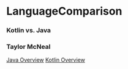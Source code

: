 # LanguageComparison

### Kotlin vs. Java
### Taylor McNeal

[Java Overview](Java.md)
[Kotlin Overview](Java.md)
